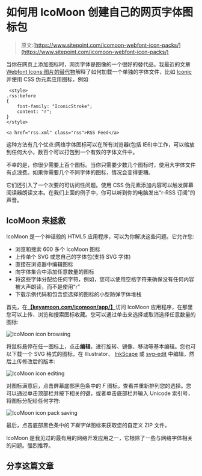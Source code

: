 # 如何用 IcoMoon 创建自己的网页字体图标包

> 原文:[https://www.sitepoint.com/icomoon-webfont-icon-packs/](https://www.sitepoint.com/icomoon-webfont-icon-packs/)

当你在网页上添加图标时，网页字体是图像的一个很好的替代品。我最近的文章 [Webfont Icons:图片的替代物](https://www.sitepoint.com/webfont-icons/)解释了如何加载一个单独的字体文件，比如 [Iconic](http://somerandomdude.com/work/iconic/) 并使用 CSS 伪元素应用图标，例如

```
 <style>
.rss:before
{
	font-family: "IconicStroke";
	content: "r";
}
</style>

<a href="rss.xml" class="rss">RSS Feed</a> 
```

这种方法有几个优点:网络字体图标可以在所有浏览器(包括 IE6)中工作，可以缩放到任何大小，数百个可以打包到一个有效的字体文件中。

不幸的是，你很少需要上百个图标。当你只需要少数几个图标时，使用大字体文件有点浪费。如果你需要几个不同字体的图标，情况会变得更糟。

它们还引入了一个次要的可访问性问题。使用 CSS 伪元素添加内容可以触发屏幕阅读器朗读文本。在我们上面的例子中，你可以听到你的电脑发出“r-RSS 订阅”的声音。

## IcoMoon 来拯救

IcoMoon 是一个神话般的 HTML5 应用程序，可以为你解决这些问题。它允许您:

*   浏览和搜索 600 多个 IcoMoon 图标
*   上传单个 SVG 或您自己的字体包(支持 SVG 字体)
*   直接在浏览器中编辑图标
*   向字体集合中添加任意数量的图标
*   将这些字体分配给任何字符，例如，您可以使用空格字符来确保没有任何内容被大声朗读，而不是使用“r”
*   下载示例代码和包含您选择的图标的小型防弹字体堆栈

首先，在[**【keyamoon.com/icomoon/app/】**](http://keyamoon.com/icomoon/app/)访问 IcoMoon 应用程序，在那里您可以上传、浏览和搜索图标收藏。您可以通过单击来选择或取消选择任意数量的图标:

![IcoMoon icon browsing](../Images/0cb891295db487f73ea3e573fc59cd3a.png)

将鼠标悬停在任一图标上，点击**编辑**，进行旋转、镜像、移动等基本编辑。您也可以下载一个 SVG 格式的图标，在 Illustrator、 [InkScape](http://www.inkscape.org/) 或 [svg-edit](http://svg-edit.googlecode.com/svn/branches/2.5.1/editor/svg-editor.html) 中编辑，然后上传修改后的版本:

![IcoMoon icon editing](../Images/4b85023c5a203afa690eff21a317859e.png)

对图标满意后，点击屏幕底部黑色条中的 *F* 图标，查看并重新排列您的选择。您可以通过单击顶部栏并按下相关的键，或者单击底部栏并输入 Unicode 索引号，将图标分配给任何字符:

![IcoMoon icon pack saving](../Images/421781e7add8135e71f955e1844bbc4d.png)

最后，点击底部黑色条中的*下载字体*图标来获取您的自定义 ZIP 文件。

IcoMoon 是我见过的最有用的网络开发应用之一，它根除了一些与网络字体相关的问题。强烈推荐。

## 分享这篇文章